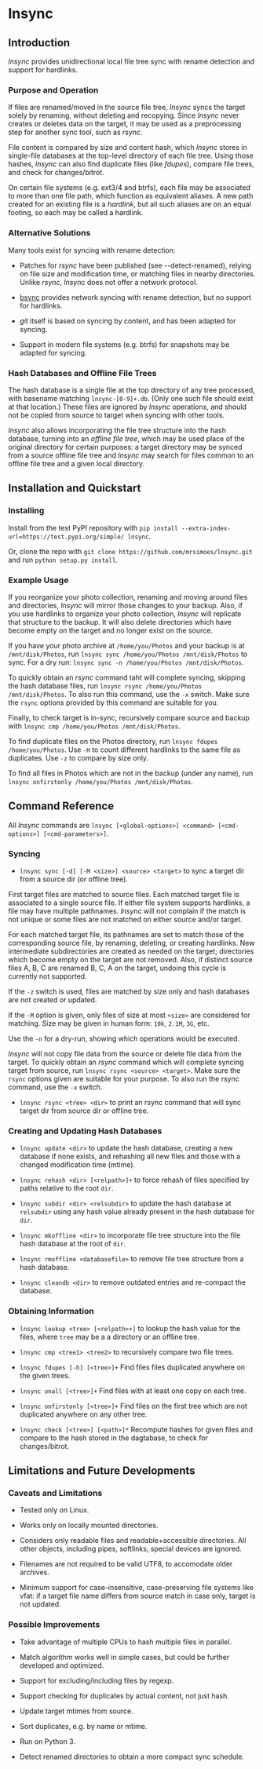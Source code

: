 # lnsync

## Introduction

_lnsync_ provides unidirectional local file tree sync with rename detection and support for hardlinks.

### Purpose and Operation

If files are renamed/moved in the source file tree, _lnsync_  syncs the target solely by renaming, without deleting and recopying. Since _lnsync_ never creates or deletes data on the target, it may be used as a preprocessing step for another sync tool, such as _rsync_.

File content is compared by size and content hash, which _lnsync_ stores in single-file databases at the top-level directory of each file tree. Using those hashes, _lnsync_ can also find duplicate files (like _fdupes_), compare file trees, and check for changes/bitrot.

On certain file systems (e.g. ext3/4 and btrfs), each file may be associated to more than one file path, which function as equivalent aliases. A new path created for an existing file is a _hardlink_, but all such aliases are on an equal footing, so each may be called a hardlink.

### Alternative Solutions

Many tools exist for syncing with rename detection:

- Patches for _rsync_ have been published (see --detect-renamed), relying on file size and modification time, or matching files in nearby directories. Unlike _rsync_, _lnsync_ does not offer a network protocol.

- [bsync](https://github.com/dooblem/bsync) provides network syncing with rename detection, but no support for hardlinks.

- _git_ itself is based on syncing by content, and has been adapted for syncing.

- Support in modern file systems (e.g. btrfs) for snapshots may be adapted for syncing.

### Hash Databases and Offline File Trees

The hash database is a single file at the top directory of any tree processed, with basename matching `lnsync-[0-9]+.db`. (Only one such file should exist at that location.) These files are ignored by _lnsync_ operations, and should not be copied from source to target when syncing with other tools.

_lnsync_ also allows incorporating the file tree structure into the hash database, turning into an _offline file tree_, which may be used place of the original directory for certain purposes: a target directory may be synced from a source offline file tree and _lnsync_ may search for files common to an offline file tree and a given local directory.

## Installation and Quickstart

### Installing

Install from the test PyPI repository with `pip install --extra-index-url=https://test.pypi.org/simple/ lnsync`.

Or, clone the repo with `git clone https://github.com/mrsimoes/lnsync.git` and run `python setup.py install`.

### Example Usage

If you reorganize your photo collection, renaming and moving around files and directories, _lnsync_ will mirror those changes to your backup. Also, if you use hardlinks to organize your photo collection, _lnsync_ will replicate that structure to the backup. It will also delete directories which have become empty on the target and no longer exist on the source.

If you have your photo archive at `/home/you/Photos` and your backup is at `/mnt/disk/Photos`, run `lnsync sync /home/you/Photos /mnt/disk/Photos` to sync. For a dry run: `lnsync sync -n /home/you/Photos /mnt/disk/Photos`.

To quickly obtain an _rsync_ command taht will complete syncing, skipping the hash database files, run `lnsync rsync /home/you/Photos /mnt/disk/Photos`. To also run this command, use the `-x` switch. Make sure the `rsync` options provided by this command are suitable for you.

Finally, to check target is in-sync, recursively compare source and backup with `lnsync cmp /home/you/Photos /mnt/disk/Photos`.

To find duplicate files on the Photos directory, run `lnsync fdupes /home/you/Photos`. Use `-H` to count different hardlinks to the same file as duplicates. Use `-z` to compare by size only.

To find all files in Photos which are not in the backup (under any name), run `lnsync onfirstonly /home/you/Photos /mnt/disk/Photos`.


## Command Reference
All _lnsync_ commands are `lnsync [<global-options>] <command> [<cmd-options>] [<cmd-parameters>]`.

### Syncing

- `lnsync sync [-d] [-M <size>] <source> <target>` to sync a target dir from a source dir (or offline tree).

First target files are matched to source files. Each matched target file is associated to a single source file. If either file system supports hardlinks, a file may have multiple pathnames. _lnsync_ will not complain if the match is not unique or some files are not matched on either source and/or target.

For each matched target file, its pathnames are set to match those of the corresponding source file, by renaming, deleting, or creating hardlinks. New intermediate subdirectories are created as needed on the target; directories which become empty on the target are not removed. Also, if distinct source files A, B, C are renamed B, C, A on the target, undoing this cycle is currently not supported.

If the `-z` switch is used, files are matched by size only and hash databases are not created or updated.

If the `-M` option is given, only files of size at most `<size>` are considered for matching. Size may be given in human form: `10k`, `2.1M`, `3G`, etc.

Use the `-n` for a dry-run, showing which operations would be executed. 

_lnsync_ will not copy file data from the source or delete file data from the target. To quickly obtain an _rsync_ command which will complete syncing target from source, run `lnsync rsync <source> <target>`. Make sure the `rsync` options given are suitable for your purpose. To also run the rsync command, use the `-x` switch.

- `lnsync rsync <tree> <dir>` to print an rsync command that will sync target dir from source dir or offline tree.

### Creating and Updating Hash Databases

- `lnsync update <dir>` to update the hash database, creating a new database if none exists, and rehashing all new files and those with a changed modification time (mtime).

- `lnsync rehash <dir> [<relpath>]+` to force rehash of files specified by paths relative to the root `dir`.

- `lnsync subdir <dir> <relsubdir>` to update the hash database at `relsubdir` using any hash value already present in the hash database for `dir`.

- `lnsync mkoffline <dir>` to incorporate file tree structure into the file hash database at the root of `dir`.

- `lnsync rmoffline <databasefile>` to remove file tree structure from a hash database.

- `lnsync cleandb <dir>` to remove outdated entries and re-compact the database.

### Obtaining Information

- `lnsync lookup <tree> [<relpath>+]` to lookup the hash value for the files, where `tree` may be a a directory or an offline tree.

- `lnsync cmp <tree1> <tree2>` to recursively compare two file trees.

- `lnsync fdupes [-h] [<tree>]+` Find files files duplicated anywhere on the given trees.

- `lnsync onall [<tree>]+` Find files with at least one copy on each tree.

- `lnsync onfirstonly [<tree>]+` Find files on the first tree which are not duplicated anywhere on any other tree.

- `lnsync check [<tree>] [<path>]*` Recompute hashes for given files and compare to the hash stored in the dagtabase, to check for changes/bitrot.

## Limitations and Future Developments

### Caveats and Limitations

- Tested only on Linux.

- Works only on locally mounted directories.

- Considers only readable files and readable+accessible directories. All other objects, including pipes, softlinks, special devices are ignored.

- Filenames are not required to be valid UTF8, to accomodate older archives.

- Minimum support for case-insensitive, case-preserving file systems like vfat: if a target file name differs from source match in case only, target is not updated.

### Possible Improvements

- Take advantage of multiple CPUs to hash multiple files in parallel.

- Match algorithm works well in simple cases, but could be further developed and optimized.

- Support for excluding/including files by regexp.

- Support checking for duplicates by actual content, not just hash.

- Update target mtimes from source.

- Sort duplicates, e.g. by name or mtime.

- Run on Python 3.

- Detect renamed directories to obtain a more compact sync schedule.

